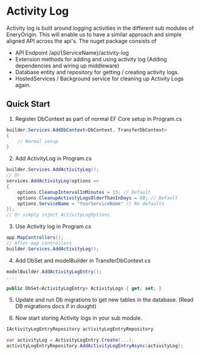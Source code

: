 # Activity Log

Activity log is built around logging activities in the different sub modules of EneryOrigin. This will enable us to have a similar approach and simple aligned API across the api's. The nuget package consists of

* API Endpoint /api/{ServiceName}/activity-log
* Extension methods for adding and using activity log (Adding dependencies and wiring up middleware)
* Database entity and repository for getting / creating activity logs.
* HostedServices / Background service for cleaning up Activity Logs again.

## Quick Start

1. Register DbContext as part of normal EF Core setup in Program.cs

```csharp
builder.Services.AddDbContext<DbContext, TransferDbContext>
{
    // Normal setup
}
```

2. Add ActivityLog in Program.cs
```csharp
builder.Services.AddActivityLog();
// Or
services.AddActivityLog(options =>
{
    options.CleanupIntervalInMinutes = 15; // Default
    options.CleanupActivityLogsOlderThanInDays = 60; // Default
    options.ServiceName = "YourServiceName" // No defaults
});
// Or simply inject ActivityLogOptions
```

3. Use Activity log in Program.cs

```csharp
app.MapControllers();
// After map controllers
builder.Services.AddActivityLog();
```

4. Add DbSet and modelBuilder in TransferDbContext.cs
```csharp
modelBuilder.AddActivityLogEntry();
....

public DbSet<ActivityLogEntry> ActivityLogs { get; set; }
```

5. Update and run Db migrations to get new tables in the database. (Read DB migrations docs if in dought)

6. Now start storing Activity logs in your sub module.

```csharp
IActivityLogEntryRepository activityLogEntryRepository

var activityLog = ActivityLogEntry.Create(...);
activityLogEntryRepository.AddActivityLogEntryAsync(activityLog);
```
